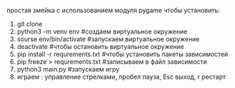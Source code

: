 простая змейка с использованием модуля pygame
чтобы установить:
1. git clone
2. python3 -m venv env            #создаем виртуальное окружение
3. sourse env/bin/activate        #запускаем виртуальное окружение
3. deactivate                    #чтобы остановить виртуальное окружение
4. pip install -r requrements.txt #чтобы установить пакеты зависимостей
4.  pip freeze > requrements.txt  #записываем в файл зависимости
5. python3 main.py                 #запускаем игру
6. играем : управление стрелками, пробел пауза, Esc выход, r рестарт